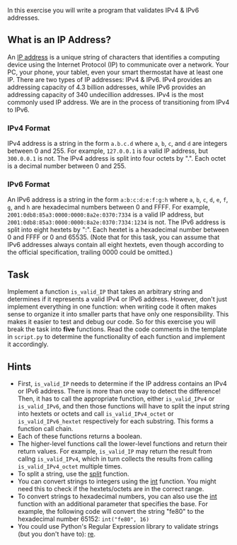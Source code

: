 In this exercise you will write a program that validates IPv4 & IPv6 addresses.

## What is an IP Address?

An [IP address](https://en.wikipedia.org/wiki/IP_address) is a unique string of characters that identifies a computing device using the Internet Protocol (IP) to communicate over a network. Your PC, your phone, your tablet, even your smart thermostat have at least one IP. There are two types of IP addresses: IPv4 & IPv6. IPv4 provides an addressing capacity of 4.3 billion addresses, while IPv6 provides an addressing capacity of 340 undecillion addresses. IPv4 is the most commonly used IP address. We are in the process of transitioning from IPv4 to IPv6.


### IPv4 Format 
IPv4 address is a string in the form `a.b.c.d` where `a`, `b`, `c`, and `d` are integers between 0 and 255. For example, `127.0.0.1` is a valid IP address, but `
300.0.0.1` is not. The IPv4 address is split into four octets by ".". Each octet is a decimal number between 0 and 255.


### IPv6 Format

 An IPv6 address is a string in the form `a:b:c:d:e:f:g:h` where `a`, `b`, `c`, `d`, `e`, `f`, `g`, and `h` are hexadecimal numbers between 0 and FFFF. For example, `2001:0db8:85a3:0000:0000:8a2e:0370:7334` is a valid IP address, but `2001:0db8:85a3:0000:0000:8a2e:0370:7334:1234` is not. The IPv6 address is split into eight hextets by ":". Each hextet is a hexadecimal number between 0 and FFFF or 0 and 65535. (Note that for this task, you can assume that IPv6 addresses always contain all eight hextets, even though according to the official specification, trailing 0000 could be omitted.)

## Task

Implement a function `is_valid_IP` that takes an arbitrary string and determines if it represents a valid IPv4 or IPv6 address. However, don't just implement everything in one function: when writing code it often makes sense to organize it into smaller parts that have only one responsibility. This makes it easier to test and debug our code. So for this exercise you will break the task into **five** functions. Read the code comments in the template in `script.py` to determine the functionality of each function and implement it accordingly.

## Hints

- First, `is_valid_IP` needs to determine if the IP address contains an IPv4 or IPv6 address. There is more than one way to detect the difference! Then, it has to call the appropriate function, either `is_valid_IPv4` or `is_valid_IPv6`, and then those functions will have to split the input string into hextets or octets and call `is_valid_IPv4_octet` or `is_valid_IPv6_hextet` respectively for each substring. This forms a function call chain.
- Each of these functions returns a boolean.
- The higher-level functions call the lower-level functions and return their return values. For example, `is_valid_IP` may return the result from callng `is_valid_IPv4`, which in turn collects the results from calling `is_valid_IPv4_octet` multiple times.
- To split a string, use the [split](https://docs.python.org/3/library/stdtypes.html#str.split) function.
- You can convert strings to integers using the [int](https://docs.python.org/3/library/functions.html#int) function. You might need this to check if the hextets/octets are in the correct range.
- To convert strings to hexadecimal numbers, you can also use the [int](https://docs.python.org/3/library/functions.html#int) function with an additional parameter that specifies the base. For example, the following code will convert the string "fe80" to the hexadecimal number 65152: `int("fe80", 16)`
- You could use Python's Regular Expression library to validate strings (but you don't have to): [re](https://docs.python.org/3/library/re.html).

